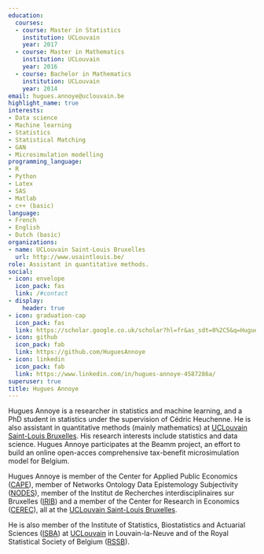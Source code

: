 ```yaml
---
education:
  courses:
  - course: Master in Statistics
    institution: UCLouvain
    year: 2017
  - course: Master in Mathematics
    institution: UCLouvain
    year: 2016
  - course: Bachelor in Mathematics
    institution: UCLouvain
    year: 2014
email: hugues.annoye@uclouvain.be
highlight_name: true
interests:
- Data science
- Machine learning
- Statistics
- Statistical Matching
- GAN
- Microsimulation modelling
programming_language:
- R
- Python
- Latex
- SAS
- Matlab 
- c++ (basic)
language:
- French
- English 
- Dutch (basic)
organizations:
- name: UCLouvain Saint-Louis Bruxelles
  url: http://www.usaintlouis.be/
role: Assistant in quantitative methods.
social:
- icon: envelope
  icon_pack: fas
  link: /#contact
- display:
    header: true
- icon: graduation-cap
  icon_pack: fas
  link: https://scholar.google.co.uk/scholar?hl=fr&as_sdt=0%2C5&q=Hugues+Annoye&oq=Hugu
- icon: github
  icon_pack: fab
  link: https://github.com/HuguesAnnoye
- icon: linkedin
  icon_pack: fab
  link: https://www.linkedin.com/in/hugues-annoye-4587286a/
superuser: true
title: Hugues Annoye
---
```


Hugues Annoye is a researcher in statistics and machine learning, and a PhD student in statistics under the supervision of Cédric Heuchenne. He is also assistant in quantitative methods (mainly mathematics) at <a href="https://www.usaintlouis.be">UCLouvain Saint-Louis Bruxelles</a>.  His research interests include statistics and data science. 
Hugues Annoye participates at the Beamm project, an effort to build an online open-acces comprehensive tax-benefit microsimulation model for Belgium. 

Hugues Annoye is member of the Center for Applied Public Economics (<a href="https://cape-saintlouis.be/">CAPE</a>), member of Networks Ontology Data Epistemology Subjectivity (<a href="https://www3.usaintlouis.be/4DACTION/rechw_detail_unite/11/F">NODES</a>), member of the Institut de Recherches interdisciplinaires sur Bruxelles (<a href="https://irib.be">IRIB</a>) and a member of the Center for Research in Economics (<a href="https://cerec.be">CEREC</a>), all at the <a href="https://www.usaintlouis.be">UCLouvain Saint-Louis Bruxelles</a>. 

He is also member of the Institute of Statistics, Biostatistics and Actuarial Sciences (<a href="https://uclouvain.be/en/research-institutes/lidam/isba">ISBA</a>) at <a href="https://uclouvain.be/en/index.html">UCLouvain</a> in Louvain-la-Neuve and of the Royal Statistical Society of Belgium (<a href="https://rssb.be/">RSSB</a>).

